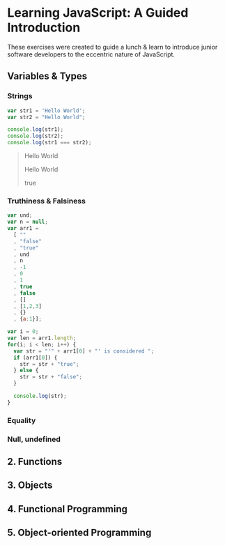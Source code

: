 # Learning JavaScript: A Guided Introduction

These exercises were created to guide a lunch & learn to introduce junior software developers
to the eccentric nature of JavaScript.

## Variables & Types

### Strings

```javascript
var str1 = 'Hello World';
var str2 = "Hello World";

console.log(str1);
console.log(str2);
console.log(str1 === str2);
```

> Hello World
>
> Hello World
>
> true

### Truthiness & Falsiness

```javascript
var und;
var n = null;
var arr1 = 
  [ ""
  , "false"
  , "true"
  , und
  , n
  , -1
  , 0
  , 1
  , true
  , false
  , []
  , [1,2,3]
  , {}
  , {a:1}];

var i = 0;
var len = arr1.length;
for(i; i < len; i++) {
  var str = "'" + arr1[0] + "' is considered ";
  if (arr1[0]) {
    str = str + "true";
  } else {
    str = str + "false";
  }

  console.log(str);
}
```

### Equality

### Null, undefined

## 2. Functions

## 3. Objects

## 4. Functional Programming

## 5. Object-oriented Programming
